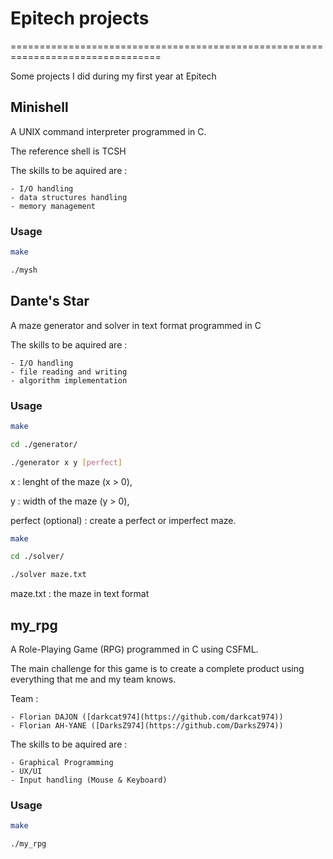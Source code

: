 # Epitech projects
================================================================================

Some projects I did during my first year at Epitech

## Minishell
A UNIX command interpreter programmed in C.

The reference shell is TCSH

The skills to be aquired are :

    - I/O handling
    - data structures handling
    - memory management

### Usage
```bash
make

./mysh
```

## Dante's Star
A maze generator and solver in text format programmed in C

The skills to be aquired are :

    - I/O handling
    - file reading and writing
    - algorithm implementation

### Usage
```bash
make

cd ./generator/

./generator x y [perfect]
```

x : lenght of the maze (x > 0),

y : width of the maze (y > 0),

perfect (optional) : create a perfect or imperfect maze.

```bash
make

cd ./solver/

./solver maze.txt
```
maze.txt : the maze in text format

## my_rpg
A Role-Playing Game (RPG) programmed in C using CSFML.

The main challenge for this game is to create a complete product using everything that me and my team knows.

Team :

    - Florian DAJON ([darkcat974](https://github.com/darkcat974))
    - Florian AH-YANE ([DarksZ974](https://github.com/DarksZ974))

The skills to be aquired are :

    - Graphical Programming
    - UX/UI
    - Input handling (Mouse & Keyboard)

### Usage
```bash
make

./my_rpg
```

